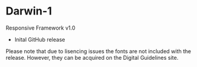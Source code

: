 Darwin-1
========

Responsive Framework v1.0

- Inital GitHub release


Please note that due to lisencing issues the fonts are not included with the release. 
However, they can be acquired on the Digital Guidelines site. 
